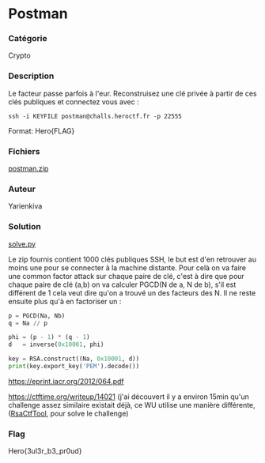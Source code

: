 # Postman

### Catégorie

Crypto

### Description

Le facteur passe parfois à l'eur. Reconstruisez une clé privée à partir de ces clés publiques et connectez vous avec :

`ssh -i KEYFILE postman@challs.heroctf.fr -p 22555`

Format: Hero{FLAG}

### Fichiers

[postman.zip](postman.zip)

### Auteur

Yarienkiva

### Solution
[solve.py](solve.py)

Le zip fournis contient 1000 clés publiques SSH, le but est d'en retrouver au moins une pour se connecter à la machine distante.
Pour celà on va faire une common factor attack sur chaque paire de clé, c'est à dire que pour chaque paire de clé (a,b) on va calculer PGCD(N de a, N de b), s'il est différent de 1 cela veut dire qu'on a trouvé un des facteurs des N.
Il ne reste ensuite plus qu'à en factoriser un :

```python
p = PGCD(Na, Nb)
q = Na // p

phi = (p - 1) * (q - 1)
d   = inverse(0x10001, phi)

key = RSA.construct((Na, 0x10001, d))
print(key.export_key('PEM').decode())
```

https://eprint.iacr.org/2012/064.pdf

https://ctftime.org/writeup/14021 (j'ai découvert il y a environ 15min qu'un challenge assez similaire existait déjà, ce WU utilise une manière différente, ([RsaCtfTool](https://github.com/Ganapati/RsaCtfTool), pour solve le challenge)


### Flag

Hero{3ul3r_b3_pr0ud}

